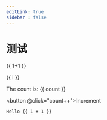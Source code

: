 ```yaml
---
editLink: true
sidebar : false
---
```


# 测试

{{ 1+1 }}

<span v-for="i in 3" >{{ i }}</span>


<script setup>
import { ref } from 'vue'
import { useData } from 'vitepress'
const data = useData()
console.log('data: ', data);
const count = ref(0)
</script>


The count is: {{ count }}

<button  @click="count++">Increment</button>

```js-vue
Hello {{ 1 + 1 }}
```